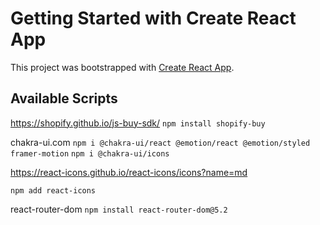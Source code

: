 # Getting Started with Create React App

This project was bootstrapped with [Create React App](https://github.com/facebook/create-react-app).

## Available Scripts

https://shopify.github.io/js-buy-sdk/
`npm install shopify-buy`

chakra-ui.com
`npm i @chakra-ui/react @emotion/react @emotion/styled framer-motion`
`npm i @chakra-ui/icons`

https://react-icons.github.io/react-icons/icons?name=md

`npm add react-icons`

react-router-dom
`npm install react-router-dom@5.2`
